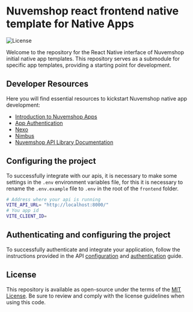# Nuvemshop react frontend native template for Native Apps

![License](https://img.shields.io/badge/license-MIT-blue)

Welcome to the repository for the React Native interface of Nuvemshop initial native app templates. This repository serves as a submodule for specific app templates, providing a starting point for development.

## Developer Resources

Here you will find essential resources to kickstart Nuvemshop native app development:

- [Introduction to Nuvemshop Apps](https://dev.nuvemshop.com.br/en/docs/getting-started)
- [App Authentication](https://dev.nuvemshop.com.br/en/docs/applications/overview#authenticating-your-application)
- [Nexo](https://dev.nuvemshop.com.br/en/docs/developer-tools/nexo)
- [Nimbus](https://dev.nuvemshop.com.br/en/docs/developer-tools/nimbus)
- [Nuvemshop API Library Documentation](https://dev.nuvemshop.com.br/en/docs/developer-tools/nuvemshop-api/)

## Configuring the project

To successfully integrate with our apis, it is necessary to make some settings in the `.env` environment variables file, for this it is necessary to rename the `.env.example` file to `.env` in the root of the `frontend` folder.

```bash
# Address where your api is running
VITE_API_URL= "http://localhost:8000/"
# You app id
VITE_CLIENT_ID= 
```

## Authenticating and configuring the project

To successfully authenticate and integrate your application, follow the instructions provided in the API [configuration](https://github.com/TiendaNube/tiendanube-app-native-template-node/tree/main/api#configuring-environment-variables) and [authentication](https://github.com/TiendaNube/tiendanube-app-native-template-node/tree/main/api#authentication) guide.

## License

This repository is available as open-source under the terms of the [MIT License](https://opensource.org/license/mit/). Be sure to review and comply with the license guidelines when using this code.
